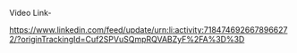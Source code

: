 Video Link-

https://www.linkedin.com/feed/update/urn:li:activity:7184746926678966272/?originTrackingId=Cuf2SPVuSQmpRQVABZyF%2FA%3D%3D
